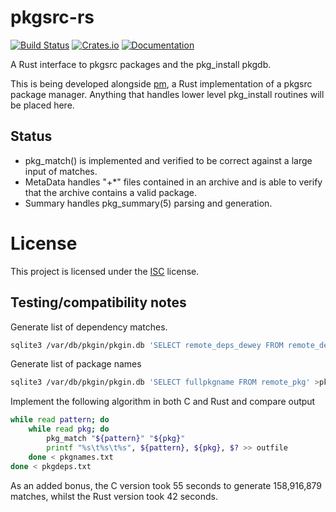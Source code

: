 # pkgsrc-rs

[![Build Status](https://travis-ci.org/jperkin/pkgsrc-rs.svg?branch=master)](https://travis-ci.org/jperkin/pkgsrc-rs)
[![Crates.io](https://img.shields.io/crates/v/pkgsrc.svg?maxAge=2592000)](https://crates.io/crates/pkgsrc)
[![Documentation](https://docs.rs/pkgsrc/badge.svg)](https://docs.rs/pkgsrc)

A Rust interface to pkgsrc packages and the pkg\_install pkgdb.

This is being developed alongside [pm](https://github.com/jperkin/pm), a Rust
implementation of a pkgsrc package manager.  Anything that handles lower level
pkg\_install routines will be placed here.

## Status

* pkg\_match() is implemented and verified to be correct against a large input
  of matches.
* MetaData handles "+\*" files contained in an archive and is able to verify
  that the archive contains a valid package.
* Summary handles pkg\_summary(5) parsing and generation.


# License

This project is licensed under the [ISC](https://opensource.org/licenses/ISC) license.

## Testing/compatibility notes

Generate list of dependency matches.

```bash
sqlite3 /var/db/pkgin/pkgin.db 'SELECT remote_deps_dewey FROM remote_deps' | sort | uniq > pkgdeps.txt
```

Generate list of package names

```bash
sqlite3 /var/db/pkgin/pkgin.db 'SELECT fullpkgname FROM remote_pkg' >pkgnames.txt
```

Implement the following algorithm in both C and Rust and compare output

```bash
while read pattern; do
    while read pkg; do
        pkg_match "${pattern}" "${pkg}"
        printf "%s\t%s\t%s", ${pattern}, ${pkg}, $? >> outfile
    done < pkgnames.txt
done < pkgdeps.txt
```

As an added bonus, the C version took 55 seconds to generate 158,916,879
matches, whilst the Rust version took 42 seconds.
